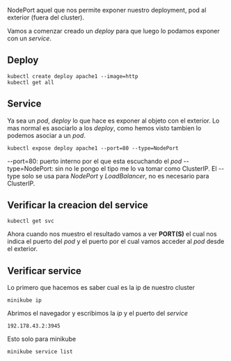 NodePort aquel que nos permite exponer nuestro deployment, pod al exterior (fuera del cluster).

Vamos a comenzar creado un _deploy_ para que luego lo podamos exponer con un _service_.
## Deploy
```
kubectl create deploy apache1 --image=http
kubectl get all
```

## Service
Ya sea un _pod_, _deploy_ lo que hace es exponer al objeto con el exterior. Lo mas normal es asociarlo a los _deploy_, como hemos visto tambien lo podemos asociar a un _pod_.
```
kubectl expose deploy apache1 --port=80 --type=NodePort
```

--port=80: puerto interno por el que esta escuchando el _pod_
--type=NodePort: sin no le pongo el tipo me lo va tomar como ClusterIP. El --type solo se usa para _NodePort_ y _LoadBalancer_, no es necesario para ClusterIP.

## Verificar la creacion del service
```
kubectl get svc
```

Ahora cuando nos muestro el resultado vamos a ver **PORT(S)** el cual nos indica el puerto del _pod_ y el puerto por el cual vamos acceder al _pod_ desde el exterior.

## Verificar service
Lo primero que hacemos es saber cual es la ip de nuestro cluster
```
minikube ip
```

Abrimos el navegador y escribimos la _ip_ y el puerto del _service_
```
192.178.43.2:3945
```

Esto solo para minikube
```
minikube service list
```